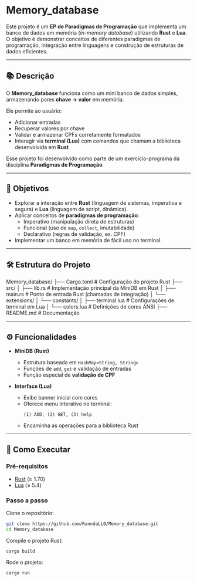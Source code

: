 # Memory_database

Este projeto é um **EP de Paradigmas de Programação** que implementa um banco de dados em memória (*in-memory database*) utilizando **Rust** e **Lua**.  
O objetivo é demonstrar conceitos de diferentes paradigmas de programação, integração entre linguagens e construção de estruturas de dados eficientes.

---

## 📚 Descrição

O **Memory_database** funciona como um mini banco de dados simples, armazenando pares **chave → valor** em memória.  

Ele permite ao usuário:  
- Adicionar entradas  
- Recuperar valores por chave  
- Validar e armazenar CPFs corretamente formatados  
- Interagir via **terminal (Lua)** com comandos que chamam a biblioteca desenvolvida em **Rust**

Esse projeto foi desenvolvido como parte de um exercício-programa da disciplina **Paradigmas de Programação**.

---

## 🎯 Objetivos

- Explorar a interação entre **Rust** (linguagem de sistemas, imperativa e segura) e **Lua** (linguagem de script, dinâmica).  
- Aplicar conceitos de **paradigmas de programação**:  
  - Imperativo (manipulação direta de estruturas)  
  - Funcional (uso de `map`, `collect`, imutabilidade)  
  - Declarativo (regras de validação, ex. CPF)  
- Implementar um banco em memória de fácil uso no terminal.  

---

## 🛠️ Estrutura do Projeto

Memory_database/
├── Cargo.toml # Configuração do projeto Rust
├── src/
│ ├── lib.rs # Implementação principal da MiniDB em Rust
│ ├── main.rs # Ponto de entrada Rust (chamadas de integração)
│ └── extensions/
│ └── constants/
│ ├── terminal.lua # Configurações de terminal em Lua
│ └── colors.lua # Definições de cores ANSI
├── README.md # Documentação


---

## ⚙️ Funcionalidades

- **MiniDB (Rust)**  
  - Estrutura baseada em `HashMap<String, String>`  
  - Funções de `add`, `get` e validação de entradas  
  - Função especial de **validação de CPF**  

- **Interface (Lua)**  
  - Exibe banner inicial com cores  
  - Oferece menu interativo no terminal:
    ```
    (1) ADD, (2) GET, (3) help
    ```
  - Encaminha as operações para a biblioteca Rust  

---

## 🚀 Como Executar

### Pré-requisitos
- [Rust](https://www.rust-lang.org/) (≥ 1.70)  
- [Lua](https://www.lua.org/) (≥ 5.4)  

### Passo a passo

Clone o repositório:
```bash
git clone https://github.com/RanndaLL0/Memory_database.git
cd Memory_database
```

Compile o projeto Rust:
```
cargo build
```
Rode o projeto:
```
cargo run
```
